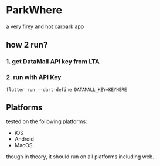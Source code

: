 # ParkWhere

a very firey and hot carpark app

## how 2 run?
### 1. get DataMall API key from LTA
### 2. run with API Key
```
flutter run --dart-define DATAMALL_KEY=KEYHERE
```

## Platforms
tested on the following platforms:
* iOS
* Android
* MacOS

though in theory, it should run on all platforms including web.
